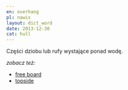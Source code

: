 ```yaml
---
en: overhang
pl: nawis
layout: dict_word
date: 2013-12-30
cat: hull
---
```


Części dziobu lub rufy wystające ponad wodę.

*zobacz też:*

* [free board](/dict/free-board.html)
* [topside](/dict/t/topside.html)